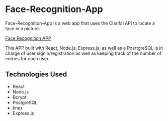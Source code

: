 # Face-Recognition-App

Face-Recognition-App is a web app that uses the Clarifai API to locate a face in a picture. 

[Face Recognition APP](https://image-face-recognition-front.herokuapp.com/)

This APP built with React, Node.js, Express.js, as well as a PosrtgreSQL is in charge of user signin/registration as well as keeping track of the number of entries for each user.


## Technologies Used

- React
- Node.js
- Bcrypt
- PostgreSQL
- knex
- Express.js

